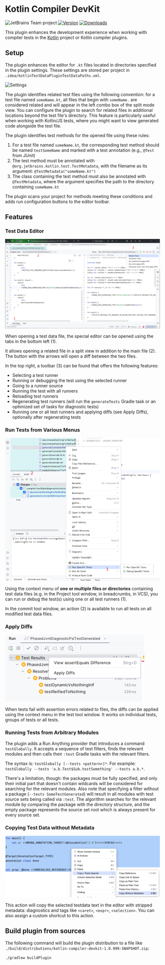 # Kotlin Compiler DevKit

![JetBrains Team project](http://jb.gg/badges/team.svg)
[![Version](https://img.shields.io/jetbrains/plugin/v/27616.svg)](https://plugins.jetbrains.com/plugin/27616)
[![Downloads](https://img.shields.io/jetbrains/plugin/d/27616.svg)](https://plugins.jetbrains.com/plugin/27616)

<!-- Plugin description -->

This plugin enhances the development experience when working with compiler tests in
the [Kotlin](https://github.com/JetBrains/kotlin) project or Kotlin compiler plugins.

## Setup

The plugin enhances the editor for `.kt` files located in directories specified in the plugin settings. These settings
are stored per project in `.idea/kotlinTestDataPluginTestDataPaths.xml`.

![Settings](pic/settings.png)

The plugin identifies related test files using the following convention: for a test file named `someName.kt`, all files
that begin with `someName.` are considered related and will appear in the left combo box of the split mode view.
You can configure the plugin to search for related files in additional locations beyond the test file's directory.
This feature is particularly useful when working with Kotlin/JS tests, where you might want to view generated code
alongside the test file.

The plugin identifies test methods for the opened file using these rules:

1. For a test file named `someName.kt`, the corresponding test method should be named `testSomeName` and marked with a
   test annotation (e.g., `@Test` from JUnit)
2. The test method must be annotated with `@org.jetbrains.kotlin.test.TestMetadata`, with the filename as its argument:
   `@TestMetadata("someName.kt")`
3. The class containing the test method must also be annotated with `@TestMetadata`, where the argument specifies the
   path to the directory containing `someName.kt`

The plugin scans your project for methods meeting these conditions and adds run configuration buttons to the editor
toolbar.

## Features
### Test Data Editor

![Test Data Editor](pic/splitEditor.png)

When opening a test data file, the special editor can be opened using the tabs in the bottom left (1).

It allows opening a related file in a split view in addition to the main file (2).
The button with the arrows will open a diff between the two files.

In the top right, a toolbar (3) can be found that offers the following features:

- Selecting a test runner
- Running or debugging the test using the selected runner
- Going to a runner source
- Running the test with all runners
- Reloading test runners
- Regenerating test runners (will run the `generateTests` Gradle task or an optimized set of tasks for diagnostic tests)
- Running one or all test runners and applying diffs (see Apply Diffs), optionally after regenerating tests

### Run Tests from Various Menus

![Context Menu](pic/context_menu.png)

Using the context menu of **one or multiple files or directories** containing test data files
(e.g. in the Project tool window, in breadcrumbs, in VCS), you can run or debug the test(s) using one or all test runners (1).

In the commit tool window, an action (2) is available to run all tests on all modified test data files. 

### Apply Diffs

![Apply Diffs](pic/apply_diffs.png)

When tests fail with assertion errors related to files, the diffs can be applied using the context menu in the test
tool window. It works on individual tests, groups of tests or all tests.

### Running Tests from Arbitrary Modules

The plugin adds a Run Anything provider that introduces a command `testGlobally`.
It accepts a sequence of test filters, finds the relevant modules and then calls their `:test` Gradle tasks with the
relevant filters.

The syntax is: `testGlobally [--tests <pattern>]*`.
For example: `testGlobally --tests 'a.b.Test$Sub.testSomething' --tests a.b.*`.

There's a limitation, though: the packages must be fully specified, and only their initial part that doesn't contain
wildcards will be considered for searching for the relevant modules.
Also note that specifying a filter without a package (`--tests SomeTestGenerated`) will result in all modules with test
source sets being called via `:test`.
The algorithm searches for the relevant module by comparing the package with the directory structure, and the empty package 
represents the source set root which is always present for every source set.

### Copying Test Data without Metadata

![Copy without metadata](pic/copy_without_metadata.png)

This action will copy the selected testdata text in the editor with stripped metadata: 
diagnostics and tags like `<caret>`, `<expr>`, `<selection>`. You can also assign a custom shortcut to this action.

<!-- Plugin description end -->

## Build plugin from sources

The following command will build the plugin distribution to a file like `./build/distributions/kotlin-compiler-devkit-1.0.999-SNAPSHOT.zip`:

```shell
./gradlew buildPlugin
```
